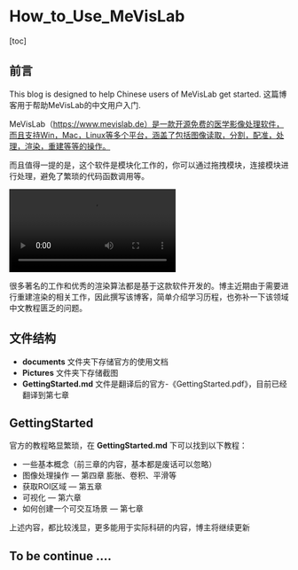 # How_to_Use_MeVisLab
[toc]

## 前言
This blog is designed to help Chinese users of MeVisLab get started.
这篇博客用于帮助MeVisLab的中文用户入门.

MeVisLab（https://www.mevislab.de）是一款开源免费的医学影像处理软件，而且支持Win，Mac，Linux等多个平台，涵盖了包括图像读取，分割，配准，处理，渲染，重建等等的操作。

而且值得一提的是，这个软件是模块化工作的，你可以通过拖拽模块，连接模块进行处理，避免了繁琐的代码函数调用等。

<video src="https://www.mevislab.de/fileadmin/mevislab/daten/Movies/MeVisLab%20final_11112019_web.mp4"></video>

很多著名的工作和优秀的渲染算法都是基于这款软件开发的。博主近期由于需要进行重建渲染的相关工作，因此撰写该博客，简单介绍学习历程，也弥补一下该领域中文教程匮乏的问题。

## 文件结构
- **documents** 文件夹下存储官方的使用文档
- **Pictures** 文件夹下存储截图
- **GettingStarted.md** 文件是翻译后的官方-《GettingStarted.pdf》，目前已经翻译到第七章

## GettingStarted

官方的教程略显繁琐，在 **GettingStarted.md** 下可以找到以下教程：

- 一些基本概念（前三章的内容，基本都是废话可以忽略）
- 图像处理操作 — 第四章 膨胀、卷积、平滑等
- 获取ROI区域 — 第五章
- 可视化 — 第六章
- 如何创建一个可交互场景 — 第七章

上述内容，都比较浅显，更多能用于实际科研的内容，博主将继续更新

## To be continue .... 

